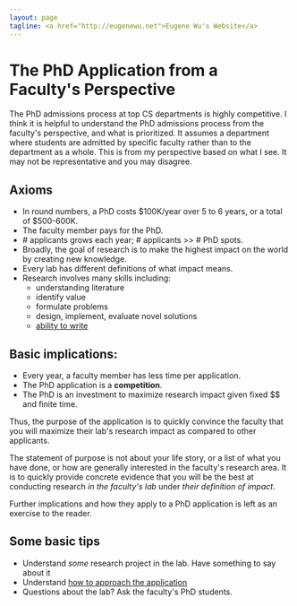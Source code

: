```yaml
---
layout: page
tagline: <a href="http://eugenewu.net">Eugene Wu's Website</a>
---
```



# The PhD Application from a Faculty's Perspective


The PhD admissions process at top CS departments is highly competitive.
I think it is helpful to understand the PhD admissions process from the faculty's perspective,
and what is prioritized.   It assumes a department where students are admitted by specific faculty rather than to the department as a whole.
This is from my perspective based on what I see. It may not be representative and you may disagree.


<p id='social'> </p>
<script>makesocial('social', "Writing the PhD application from a faculty's perspective by @ewuuu.bsky.social http://eugenewu.net/tips.html")</script>

## Axioms

* In round numbers, a PhD costs $100K/year over 5 to 6 years, or a total of $500-600K.   
* The faculty member pays for the PhD.
* \# applicants grows each year; # applicants >> # PhD spots.
* Broadly, the goal of research is to make the highest impact on the world by creating new knowledge.
* Every lab has different definitions of what impact means.
* Research involves many skills including:
  * understanding literature
  * identify value
  * formulate problems
  * design, implement, evaluate novel solutions
  * [ability to write](https://www.youtube.com/watch?v=vtIzMaLkCaM)

## Basic implications:

* Every year, a faculty member has less time per application.
* The PhD application is a **competition**.
* The PhD is an investment to maximize research impact given fixed $$ and finite time.

Thus, the purpose of the application is to quickly convince the faculty that you will maximize
their lab's research impact as compared to other applicants.

The statement of purpose is not about your life story, or a list of what you have done, or how are generally interested in the faculty's research area.
It is to quickly provide concrete evidence that you will be the best at conducting research _in the faculty's lab_ under _their definition of impact_.

Further implications and how they apply to a PhD application is left as an exercise to the reader.

## Some basic tips

* Understand _some_ research project in the lab.   Have something to say about it
* Understand [how to approach the application](https://www.youtube.com/playlist?list=PLe9dkYfBBHFkJUmqluDocwGuxaZ3y5Zkm)
* Questions about the lab?  Ask the faculty's PhD students.


